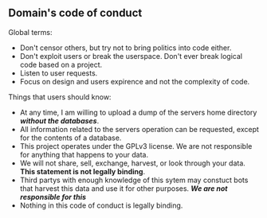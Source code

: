## Domain's code of conduct

Global terms: 
* Don't censor others, but try not to bring politics into code either.
* Don't exploit users or break the userspace. Don't ever break logical code based on a project.
* Listen to user requests.
* Focus on design and users expirence and not the complexity of code.

Things that users should know:
* At any time, I am willing to upload a dump of the servers home directory _**without the databases**_.
* All information related to the servers operation can be requested, except for the contents of a database.
* This project operates under the GPLv3 license. We are not responsible for anything that happens to your data.
* We will not share, sell, exchange, harvest, or look through your data. **This statement is not legally binding**.
* Third partys with enough knowledge of this sytem may constuct bots that harvest this data and use it for other purposes. **_We are not responsible for this_**
* Nothing in this code of conduct is legally binding. 
